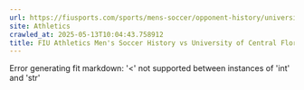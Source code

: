 ```yaml
---
url: https://fiusports.com/sports/mens-soccer/opponent-history/university-of-central-florida/170
site: Athletics
crawled_at: 2025-05-13T10:04:43.758912
title: FIU Athletics Men's Soccer History vs University of Central Florida
---
```


Error generating fit markdown: '<' not supported between instances of 'int' and 'str'